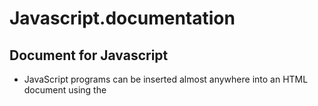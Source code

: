 # Javascript.documentation

## Document for Javascript


  * JavaScript programs can be inserted almost anywhere into an HTML document using the <script> tag.
  
```
<script>
  
1.document.getElementById("demo").innerHTML = "Hello JavaScript";
2.alert ("javascript");

</script>
```



# For external javascript


```
<script src="myScript.js"></script>
```


# Comments

```
*//For one line comments
*/*For multiple line 
of comment
*/
```

# Variables

## 1 Let

  ####  It is used for 'Name storage' for data
  

```
<script>

let price1 = 5;
let price2 = 6;
var total = price1 + price2;
document.getElementById("demo").innerHTML ="The total is: " + total;

</script>
```


## 2 Var

 #### The main difference between let and var is that scope of a variable defined with let is limited to the block in which it is declared while variable declared with var has the global scope. ... But we can access variable with var from window object if it is defined globally.

## 3 Const

 #### To declare a constant (unchanging) variable, use const instead of let
 

```
<script>

const myBirthday = '18.04.1982';
myBirthday = '01.01.2001';

</script>
```

# Operators

## JavaScript Arithmetic Operators
   #### Arithmetic operators are used to perform arithmetic operations
## JavaScript Assignment Operators
   #### Assign values to JavaScript variables
## Adding String Operators
   #### The + operator can also be used to add (concatenate) strings
## Adding Strings and Numbers
   #### Adding a number and a string will return a string
## Comparison Operators
   #### Compares a difference between variables or values
## Logical Operators
   #### Determine the logic between variables or values.
## Typeof operators
   #### We can use typeof operators to find a data type of variable


# Data Types
## In JavaScript there are 5 different data types that can contain values:
   * string
   * number
   * boolean
   * object
   * function

## There are 6 types of objects:
   * Object
   * Date
   * Array
   * String
   * Number
   * Boolean

## Data types that cannot contain values:
   * null
   * undefined

# alert
 * Give a alert box message and waits for user to press 'OK'
 
 
```
alert("Hello");
```

# prompt
   * It shows a window message with title, text box and buttons OK/Cance
   
```
result = prompt(title, [default]);
```
# confirm
   * It shows a window message with question and buttons OK/Cancel
   * There is result if OK it means True else False

# Functions
   * Javascript function executed when something calls it
   
```
<script>
function myFunction(p1, p2) {
  return p1 * p2;
}
document.getElementById("demo").innerHTML = myFunction(4, 3);
</script>
```

# Object 
   * It is group of specific value
```
let person = {name:"james", age:"35", id:"1234"};
```

# Event

  * Event is when user perform some action like pressing submit button
```
<button onclick="document.getElementById('demo').innerHTML = Date()">The time is?</button>
```

# Type Conversions

## 1 String Conversion

   * It is used when we need a string value from variable it converts variable to string value
    
```
let value = true;
alert(typeof value); 

value = String(value);
alert(typeof value); 
```

## 2 Numeric Conversion
  
  * Numeric conversion happens in mathematical form and it is used to convert a value to number
  
  ```
  let str = "13";
  alert(typeof str); 

  let num = Number(str); // becomes a number 123

  alert(typeof num); // number
  ```
  
## 3 Boolean Conversion

 * It is used for logical operations to test a condition. If value is null, NaN, undefined, becomes False in this 
  condition and other values are True
  
  ```
alert( Boolean(1) ); 
alert( Boolean(0) ); 

alert( Boolean("hello") );
alert( Boolean("") );
```

# Math Operators with Precedence

### Precedence	Name	Sign

   * 16	     exponentiation	     **
   
   * 15	     multiplication	     *
   
   * 15	     division	           /
   
   * 15      reminder            %
   
   * 13	     addition	           +
   
   * 13	     subtraction         -
   
   
   # Comparisons
   
   
   * In this we will learn about different types of comaparisons in javascript
    
   ## Boolean is the result 
    
   * We get result in True or False in comparison
   
   ## 1 String Comparison
   
   * In this string gets compare with eachother for this javascript use 'Dictionary' order
   
   
   ```
   alert( 'P' > 'D' );  // true
alert( 'Goal' > 'Gold' ); // false
alert( 'Ball' > 'Bee' ); // true
```

## 2 Comparison of different types
  * It is comparison between different data types 
  
  ```
  alert( '2' > 1 ); // true
  alert( '01' == 1 ); // true
  alert( true == 1 ); // true
  alert( false == 0 ); // true
  ```
 
  
  
   
   














